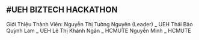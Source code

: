 #UEH BIZTECH HACKATHON
---------------------------------------------------------------------------------
Giới Thiệu Thành Viên:
Nguyễn Thị Tường Nguyên (Leader) _ UEH
Thái Bảo Quỳnh Lam _ UEH
Lê Thị Khánh Ngân _ HCMUTE
Nguyễn Minh _ HCMUTE
